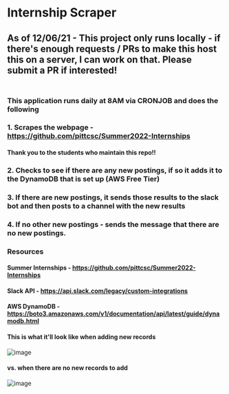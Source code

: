 # Internship Scraper
## As of 12/06/21 - This project only runs locally - if there's enough requests / PRs to make this host this on a server, I can work on that. Please submit a PR if interested!<br><br>
### This application runs daily at 8AM via CRONJOB and does the following
### 1. Scrapes the webpage - https://github.com/pittcsc/Summer2022-Internships
#### Thank you to the students who maintain this repo!!
### 2. Checks to see if there are any new postings, if so it adds it to the DynamoDB that is set up (AWS Free Tier)
### 3. If there are new postings, it sends those results to the slack bot and then posts to a channel with the new results
### 4. If no other new postings - sends the message that there are no new postings.


### Resources
#### Summer Internships - https://github.com/pittcsc/Summer2022-Internships
#### Slack API - https://api.slack.com/legacy/custom-integrations
#### AWS DynamoDB - https://boto3.amazonaws.com/v1/documentation/api/latest/guide/dynamodb.html

#### This is what it'll look like when adding new records
![image](https://user-images.githubusercontent.com/55965440/135736716-1aa0b39c-6c2c-407f-a9ee-0a81bafe7f10.png)

#### vs. when there are no new records to add
![image](https://user-images.githubusercontent.com/55965440/135736724-a9c9d668-75fa-46d9-b081-90a2c7f0faf3.png)

